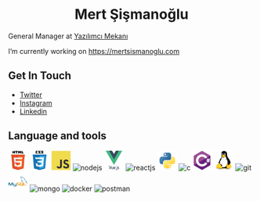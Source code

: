 <h1 align="center">
Mert Şişmanoğlu
</h1>

General Manager at [Yazılımcı Mekanı](https://discord.gg/A4eFQ99knk)

I’m currently working on https://mertsismanoglu.com

## Get In Touch
- [Twitter](https://twitter.com/mertssmnoglu)
- [Instagram](https://instagram.com/mertssmnoglu)
- [Linkedin](https://linkedin.com/in/mertssmnoglu)

## Language and tools
<p align="left">
<img src="https://raw.githubusercontent.com/devicons/devicon/master/icons/html5/html5-original-wordmark.svg" alt="html5" width="40" height="40"/>
<img src="https://raw.githubusercontent.com/devicons/devicon/master/icons/css3/css3-original-wordmark.svg" alt="css3" width="40" height="40"/>
<img src="https://raw.githubusercontent.com/devicons/devicon/master/icons/javascript/javascript-original.svg" alt="javascript" width="40" height="40"/>
<img src="https://www.svgrepo.com/show/354119/nodejs-icon.svg" alt="nodejs" width="40" height="40"/>
<img src="https://raw.githubusercontent.com/devicons/devicon/master/icons/vuejs/vuejs-original-wordmark.svg" alt="vuejs" width="40" height="40"/>
<img src="https://www.svgrepo.com/show/354259/react.svg" alt="reactjs" width="40" height="40"/>
<img src="https://raw.githubusercontent.com/devicons/devicon/master/icons/python/python-original.svg" alt="python" width="40" height="40"/> 
<img src="https://www.svgrepo.com/show/337765/handle-c.svg" alt="c" width="40" height="40"/> 
<img src="https://raw.githubusercontent.com/devicons/devicon/master/icons/csharp/csharp-original.svg" alt="csharp" width="40" height="40"/> 
<img src="https://raw.githubusercontent.com/devicons/devicon/master/icons/linux/linux-original.svg" alt="linux" width="40" height="40"/>
<img src="https://www.vectorlogo.zone/logos/git-scm/git-scm-icon.svg" alt="git" width="40" height="40"/>
<img src="https://raw.githubusercontent.com/devicons/devicon/master/icons/mysql/mysql-original-wordmark.svg" alt="mysql" width="40" height="40"/>
<img src="https://www.svgrepo.com/show/373845/mongo.svg" alt="mongo" width="40" height="40"/>
<img src="https://www.svgrepo.com/show/354926/docker.svg" alt="docker" width="40" height="40"/> 
<img src="https://www.vectorlogo.zone/logos/getpostman/getpostman-icon.svg" alt="postman" width="40" height="40"/> 
</p>